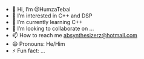 - 👋 Hi, I’m @HumzaTebai
- 👀 I’m interested in C++ and DSP
- 🌱 I’m currently learning C++
- 💞️ I’m looking to collaborate on ...
- 📫 How to reach me absynthesizerz@hotmail.com
- 😄 Pronouns: He/Him
- ⚡ Fun fact: ...

<!---
HumzaTebai/HumzaTebai is a ✨ special ✨ repository because its `README.md` (this file) appears on your GitHub profile.
You can click the Preview link to take a look at your changes.
--->
